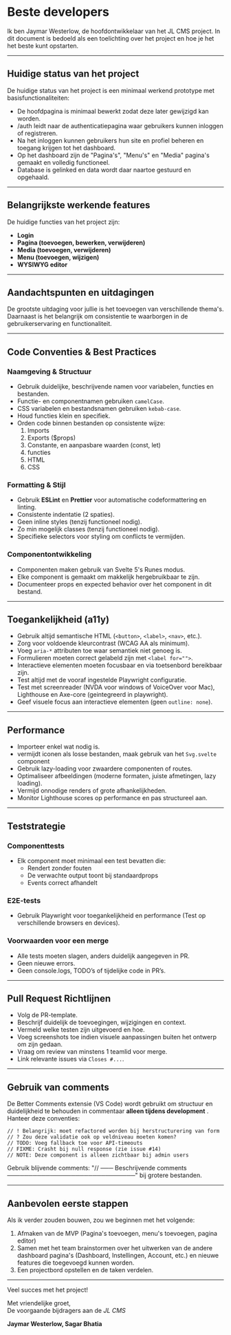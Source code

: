 # Beste developers

Ik ben Jaymar Westerlow, de hoofdontwikkelaar van het JL CMS project. In dit document is bedoeld als een toelichting  over het project en hoe je het het beste kunt opstarten.

---

## Huidige status van het project

De huidige status van het project is een minimaal werkend prototype met basisfunctionaliteiten:

- De hoofdpagina is minimaal bewerkt zodat deze later gewijzigd kan worden.
- /auth leidt naar de authenticatiepagina waar gebruikers kunnen inloggen of registreren.
- Na het inloggen kunnen gebruikers hun site en profiel beheren en toegang krijgen tot het dashboard.
- Op het dashboard zijn de "Pagina's", "Menu's" en "Media" pagina's gemaakt en volledig functioneel.
- Database is gelinked en data wordt daar naartoe gestuurd en opgehaald.

---

## Belangrijkste werkende features

De huidige functies van het project zijn:

- **Login**  
- **Pagina (toevoegen, bewerken, verwijderen)**  
- **Media (toevoegen, verwijderen)**  
- **Menu (toevoegen, wijzigen)**
- **WYSIWYG editor**  

---

## Aandachtspunten en uitdagingen

De grootste uitdaging voor jullie is het toevoegen van verschillende thema's.
Daarnaast is het belangrijk om consistentie te waarborgen in de gebruikerservaring en functionaliteit.

---

## Code Conventies & Best Practices

### Naamgeving & Structuur

- Gebruik duidelijke, beschrijvende namen voor variabelen, functies en bestanden.
- Functie- en componentnamen gebruiken `camelCase`.
- CSS variabelen en bestandsnamen gebruiken `kebab-case`.
- Houd functies klein en specifiek.
- Orden code binnen bestanden op consistente wijze:
  1. Imports
  2. Exports ($props)
  3. Constante, en aanpasbare waarden (const, let)
  4. functies
  5. HTML
  6. CSS

### Formatting & Stijl

- Gebruik **ESLint** en **Prettier** voor automatische codeformattering en linting.
- Consistente indentatie (2 spaties).
- Geen inline styles (tenzij functioneel nodig).
- Zo min mogelijk classes (tenzij functioneel nodig).
- Specifieke selectors voor styling om conflicts te vermijden.

### Componentontwikkeling

- Componenten maken gebruik van Svelte 5's Runes modus.
- Elke component is gemaakt om makkelijk hergebruikbaar te zijn.
- Documenteer props en expected behavior over het component in dit bestand.

---

## Toegankelijkheid (a11y)

- Gebruik altijd semantische HTML (`<button>`, `<label>`, `<nav>`, etc.).
- Zorg voor voldoende kleurcontrast (WCAG AA als minimum).
- Voeg `aria-*` attributen toe waar semantiek niet genoeg is.
- Formulieren moeten correct gelabeld zijn met `<label for="">`.
- Interactieve elementen moeten focusbaar en via toetsenbord bereikbaar zijn.
- Test altijd met de vooraf ingestelde Playwright configuratie.
- Test met screenreader (NVDA voor windows of VoiceOver voor Mac), Lighthouse en Axe-core (geintegreerd in playwright).
- Geef visuele focus aan interactieve elementen (geen `outline: none`).

---

## Performance

- Importeer enkel wat nodig is.
- vermijdt iconen als losse bestanden, maak gebruik van het `Svg.svelte` component
- Gebruik lazy-loading voor zwaardere componenten of routes.
- Optimaliseer afbeeldingen (moderne formaten, juiste afmetingen, lazy loading).
- Vermijd onnodige renders of grote afhankelijkheden.
- Monitor Lighthouse scores op performance en pas structureel aan.

---

## Teststrategie

### Componenttests

- Elk component moet minimaal een test bevatten die:
  - Rendert zonder fouten
  - De verwachte output toont bij standaardprops
  - Events correct afhandelt

### E2E-tests

- Gebruik Playwright voor toegankelijkheid en performance (Test op verschillende browsers en devices).

### Voorwaarden voor een merge

- Alle tests moeten slagen, anders duidelijk aangegeven in PR.
- Geen nieuwe errors.
- Geen console.logs, TODO’s of tijdelijke code in PR’s.

---

## Pull Request Richtlijnen

- Volg de PR-template.
- Beschrijf duidelijk de toevoegingen, wijzigingen en context.
- Vermeld welke testen zijn uitgevoerd en hoe.
- Voeg screenshots toe indien visuele aanpassingen buiten het ontwerp om zijn gedaan.
- Vraag om review van minstens 1 teamlid voor merge.
- Link relevante issues via `Closes #...`.

---

## Gebruik van comments

De Better Comments extensie (VS Code) wordt gebruikt om structuur en duidelijkheid te behouden in commentaar **alleen tijdens development** . Hanteer deze conventies:

```
// ! Belangrijk: moet refactored worden bij herstructurering van form
// ? Zou deze validatie ook op veldniveau moeten komen?
// TODO: Voeg fallback toe voor API-timeouts
// FIXME: Crasht bij null response (zie issue #14)
// NOTE: Deze component is alleen zichtbaar bij admin users
```

Gebruik blijvende comments: "// ─── Beschrijvende comments ──────────────────────────────" bij grotere bestanden.

---

## Aanbevolen eerste stappen

Als ik verder zouden bouwen, zou we beginnen met het volgende:

1. Afmaken van de MVP (Pagina's toevoegen, menu's toevoegen, pagina editor)
2. Samen met het team brainstormen over het uitwerken van de andere dashboard pagina's (Dashboard, Instellingen, Account, etc.) en nieuwe features die toegevoegd kunnen worden.  
3. Een projectbord opstellen en de taken verdelen.

---

Veel succes met het project!

Met vriendelijke groet,  
De voorgaande bijdragers aan de *JL CMS*  

**Jaymar Westerlow, Sagar Bhatia**

